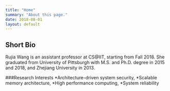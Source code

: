 ```yaml
---
title: "Home"
summary: "About this page."
date: 2018-08-01
layout: default
---
```



## Short Bio
Rujia Wang is an assistant professor at CS@IIT, starting from Fall 2018. She graduated from University of Pittsburgh with M.S. and Ph.D. degree in 2015 and 2018, and Zhejiang University in 2013.

###Research Interests
*Architecture-driven system security,
*Scalable memory architecture,
*High performance computing,
*System reliability​​

